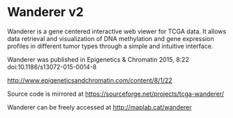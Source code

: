# Wanderer v2

Wanderer is a gene centered interactive web viewer for TCGA data. It allows data retrieval and visualization of DNA methylation and gene expression profiles in different tumor types through a simple and intuitive interface.

Wanderer was published in Epigenetics & Chromatin 2015, 8:22 doi:10.1186/s13072-015-0014-8

http://www.epigeneticsandchromatin.com/content/8/1/22

Source code is mirrored at https://sourceforge.net/projects/tcga-wanderer/

Wanderer can be freely accessed at http://maplab.cat/wanderer
